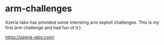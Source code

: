 # arm-challenges
Azeria-labs has provided some intersting arm exploit challenges. This is my first arm challenge and had fun of it:)

https://azeria-labs.com/
